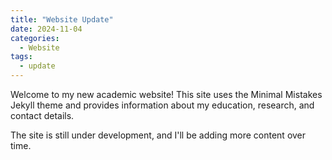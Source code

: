 ```yaml
---
title: "Website Update"
date: 2024-11-04
categories:
  - Website
tags:
  - update
---
```


Welcome to my new academic website! This site uses the Minimal Mistakes Jekyll theme and provides information about my education, research, and contact details.

The site is still under development, and I'll be adding more content over time. 